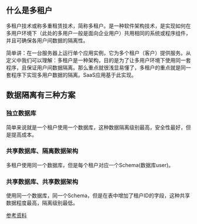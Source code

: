## 什么是多租户

多租户技术或称多重租赁技术，简称多租户。是一种软件架构技术，是实现如何在多用户环境下（此处的多用户一般是面向企业用户）共用相同的系统或程序组件，并且可确保各用户间数据的隔离性。

简单讲：在一台服务器上运行单个应用实例，它为多个租户（客户）提供服务。从定义中我们可以理解：多租户是一种架构，目的是为了让多用户环境下使用同一套程序，且保证用户间数据隔离。那么重点就很浅显易懂了，多租户的重点就是同一套程序下实现多用户数据的隔离。SaaS应用基于此实现。

## 数据隔离有三种方案

### 独立数据库

简单来说就是一个租户使用一个数据库，这种数据隔离级别最高，安全性最好，但是提高成本。

### 共享数据库、隔离数据架构

多租户使用同一个数据库，但是每个租户对应一个Schema(数据库user)。

### 共享数据库、共享数据架构

使用同一个数据库，同一个Schema，但是在表中增加了租户ID的字段，这种共享数据程度最高，隔离级别最低。

[参考资料](https://www.jianshu.com/p/742f40eb9937)
